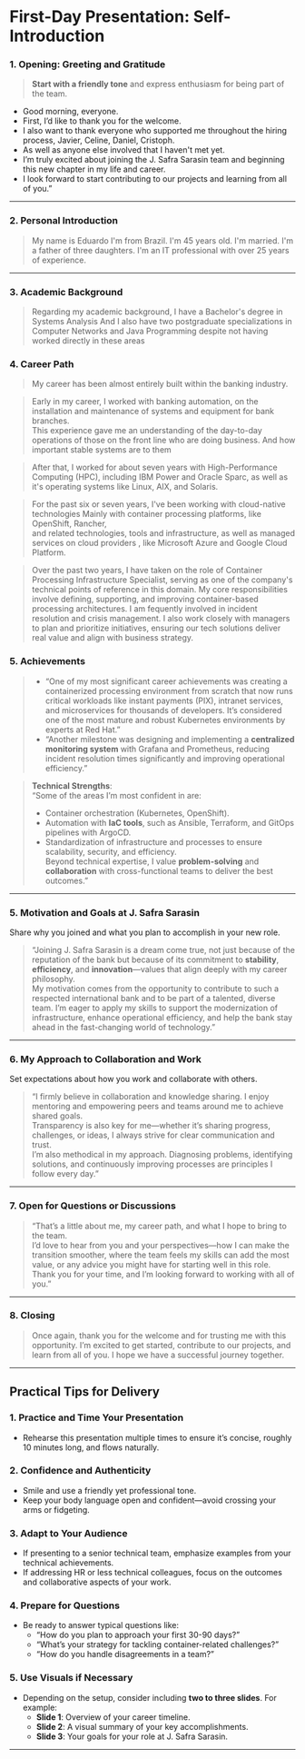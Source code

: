 # First-Day Presentation: Self-Introduction

### **1. Opening: Greeting and Gratitude**

> **Start with a friendly tone** and express enthusiasm for being part of the team.
  
- Good morning, everyone. 
- First, I’d like to thank you for the welcome.
- I also want to thank everyone who supported me throughout the hiring process, Javier, Celine, Daniel, Cristoph.
- As well as anyone else involved that I haven't met yet.
- I’m truly excited about joining the J. Safra Sarasin team and beginning this new chapter in my life and career. 
- I look forward to start contributing to our projects and learning from all of you.”


---

### **2. Personal Introduction**

> My name is Eduardo 
> I'm from Brazil.
> I'm 45 years old.
> I'm married.
> I'm a father of three daughters. 
> I'm an IT professional with over 25 years of experience.


---

### **3. Academic Background**

> Regarding my academic background, 
> I have a Bachelor's degree in Systems Analysis 
> And I also have two postgraduate specializations in Computer Networks and Java Programming 
> despite not having worked directly in these areas


### **4. Career Path**

> My career has been almost entirely built within the banking industry. 

> Early in my career, I worked with banking automation, 
> on the installation and maintenance of systems and equipment for bank branches.  
> This experience gave me an understanding of the day-to-day operations of those on the front line who are doing business.
> And how important stable systems are to them

> After that, 
> I worked for about seven years with High-Performance Computing (HPC), including IBM Power and Oracle Sparc,
> as well as it's operating systems like Linux, AIX, and Solaris. 

> For the past six or seven years, I've been working with cloud-native technologies
> Mainly with container processing platforms, like OpenShift, Rancher,  
> and related technologies, tools and infrastructure,
> as well as managed services on cloud providers , like Microsoft Azure and Google Cloud Platform.

> Over the past two years, I have taken on the role of Container Processing Infrastructure Specialist, serving as one of the company's technical points of reference in this domain. 
> My core responsibilities involve defining, supporting, and improving container-based processing architectures. 
> I am fequently involved in incident resolution and crisis management. 
> I also work closely with managers to plan and prioritize initiatives, ensuring our tech solutions deliver real value and align with business strategy.


### **5. Achievements**

> - “One of my most significant career achievements was creating a containerized processing environment from scratch that now runs critical workloads like instant payments (PIX), intranet services, and microservices for thousands of developers. It’s considered one of the most mature and robust Kubernetes environments by experts at Red Hat.”
> - “Another milestone was designing and implementing a **centralized monitoring system** with Grafana and Prometheus, reducing incident resolution times significantly and improving operational efficiency.”

> **Technical Strengths**:  
> “Some of the areas I’m most confident in are:  
> - Container orchestration (Kubernetes, OpenShift).  
> - Automation with **IaC tools**, such as Ansible, Terraform, and GitOps pipelines with ArgoCD.  
> - Standardization of infrastructure and processes to ensure scalability, security, and efficiency.  
> Beyond technical expertise, I value **problem-solving** and **collaboration** with cross-functional teams to deliver the best outcomes.”

---

### **5. Motivation and Goals at J. Safra Sarasin**
Share why you joined and what you plan to accomplish in your new role.

> “Joining J. Safra Sarasin is a dream come true, not just because of the reputation of the bank but because of its commitment to **stability**, **efficiency**, and **innovation**—values that align deeply with my career philosophy.  
> My motivation comes from the opportunity to contribute to such a respected international bank and to be part of a talented, diverse team. I’m eager to apply my skills to support the modernization of infrastructure, enhance operational efficiency, and help the bank stay ahead in the fast-changing world of technology.”

---

### **6. My Approach to Collaboration and Work**
Set expectations about how you work and collaborate with others.

> “I firmly believe in collaboration and knowledge sharing. I enjoy mentoring and empowering peers and teams around me to achieve shared goals.  
> Transparency is also key for me—whether it’s sharing progress, challenges, or ideas, I always strive for clear communication and trust.  
> I’m also methodical in my approach. Diagnosing problems, identifying solutions, and continuously improving processes are principles I follow every day.”

---

### **7. Open for Questions or Discussions**

> “That’s a little about me, my career path, and what I hope to bring to the team.  
> I’d love to hear from you and your perspectives—how I can make the transition smoother, 
> where the team feels my skills can add the most value, 
> or any advice you might have for starting well in this role.  
> Thank you for your time, 
> and I’m looking forward to working with all of you.”

---

### **8. Closing**

> Once again, thank you for the welcome and for trusting me with this opportunity. 
> I’m excited to get started, contribute to our projects, and learn from all of you. 
> I hope we have a successful journey together.

---

## Practical Tips for Delivery

### 1. **Practice and Time Your Presentation**
- Rehearse this presentation multiple times to ensure it’s concise, roughly 10 minutes long, and flows naturally.

### 2. **Confidence and Authenticity**
- Smile and use a friendly yet professional tone.
- Keep your body language open and confident—avoid crossing your arms or fidgeting.

### 3. **Adapt to Your Audience**
- If presenting to a senior technical team, emphasize examples from your technical achievements.
- If addressing HR or less technical colleagues, focus on the outcomes and collaborative aspects of your work.

### 4. **Prepare for Questions**
- Be ready to answer typical questions like:
  - “How do you plan to approach your first 30-90 days?”
  - “What’s your strategy for tackling container-related challenges?”
  - “How do you handle disagreements in a team?”

### 5. **Use Visuals if Necessary**
- Depending on the setup, consider including **two to three slides**. For example:
  - **Slide 1**: Overview of your career timeline.
  - **Slide 2**: A visual summary of your key accomplishments.
  - **Slide 3**: Your goals for your role at J. Safra Sarasin.

---